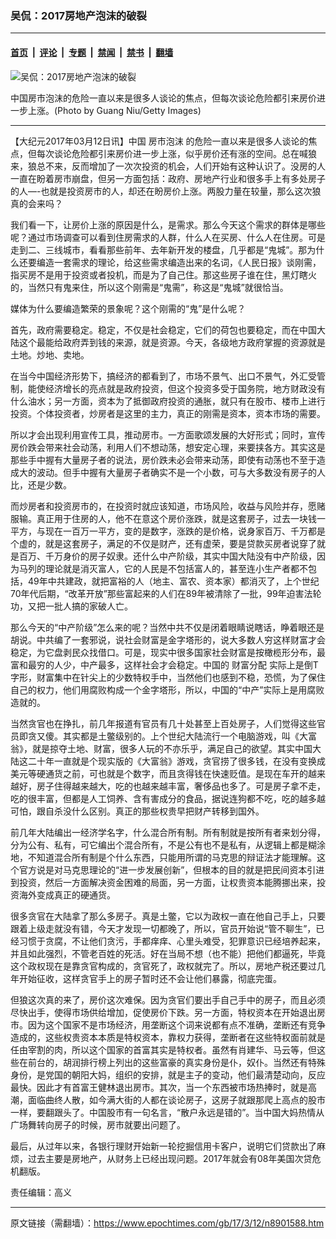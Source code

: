 ### 吴侃：2017房地产泡沫的破裂

---

#### [首页](../../../..?n8901588) &nbsp;|&nbsp; [评论](../../../../../epoch-comment?n8901588) &nbsp;|&nbsp; [专题](../../../../../epoch-special?n8901588) &nbsp;|&nbsp; [禁闻](../../../../../epoch-news?n8901588) &nbsp;|&nbsp; [禁书](../../../../../books?n8901588) &nbsp;|&nbsp; [翻墙](https://github.com/gfw-breaker/nogfw/blob/master/README.md?n8901588)


<div><img alt="吴侃：2017房地产泡沫的破裂" class="attachment-djy_600_400 size-djy_600_400 wp-post-image" src="https://i.epochtimes.com/assets/uploads/2017/03/real-estate-Wu-Kan.jpg"/>
<div class="caption">
 <p>
  中国房市泡沫的危险一直以来是很多人谈论的焦点，但每次谈论危险都引来房价进一步上涨。(Photo by Guang Niu/Getty Images)
 </p>
</div></div><hr/><div class="post_content" id="artbody" itemprop="articleBody">
 <!-- article content begin -->
 <p>
  【大纪元2017年03月12日讯】中国
  <ok href="https://www.epochtimes.com/gb/tag/%E6%88%BF%E5%B8%82%E6%B3%A1%E6%B2%AB.html">
   房市泡沫
  </ok>
  的危险一直以来是很多人谈论的焦点，但每次谈论危险都引来房价进一步上涨，似乎房价还有涨的空间。总在喊狼来，狼总不来，反而增加了一次次投资的机会，人们开始有这种认识了。没房的人一直在盼着房市崩盘，但另一方面包括：政府、房地产行业和很多手上有多处房子的人—-也就是投资房市的人，却还在盼房价上涨。两股力量在较量，那么这次狼真的会来吗？
 </p>
 <p>
  我们看一下，让房价上涨的原因是什么，是需求。那么今天这个需求的群体是哪些呢？通过市场调查可以看到住房需求的人群，什么人在买房、什么人在住房。可是走到二、三线城市，看看那些前年、去年新开发的楼盘，几乎都是“鬼城”。那为什么还要编造一套需求的理论，给这些需求编造出来的名词，《人民日报》谈刚需，指买房不是用于投资或者投机，而是为了自己住。那这些房子谁在住，黑灯瞎火的，当然只有鬼来住，所以这个刚需是“鬼需”，称这是“鬼城”就很恰当。
 </p>
 <p>
  媒体为什么要编造繁荣的景象呢？这个刚需的“鬼”是什么呢？
 </p>
 <p>
  首先，政府需要稳定。稳定，不仅是社会稳定，它们的荷包也要稳定，而在中国大陆这个最能给政府弄到钱的来源，就是资源。今天，各级地方政府掌握的资源就是土地。炒地、卖地。
 </p>
 <p>
  在当今中国经济形势下，搞经济的都看到了，市场不景气、出口不景气，外汇受管制，能使经济增长的亮点就是政府投资，但这个投资多受于国务院，地方财政没有什么油水；另一方面，资本为了抵御政府投资的通胀，就只有在股市、楼市上进行投资。个体投资者，炒房者是这里的主力，真正的刚需是资本，资本市场的需要。
 </p>
 <p>
  所以才会出现利用宣传工具，推动房市。一方面歌颂发展的大好形式；同时，宣传房价跌会带来社会动荡，利用人们不想动荡，想安定心理，来要挟各方。其实这是那些手中握有大量房子者的说法，房价跌未必会带来动荡，即使有动荡也不至于造成大的波动。但手中握有大量房子者确实不是一个小数，可与大多数没有房子的人比，还是少数。
 </p>
 <p>
  而炒房者和投资房市的，在投资时就应该知道，市场风险，收益与风险并存，愿赌服输。真正用于住房的人，他不在意这个房价涨跌，就是这套房子，过去一块钱一平方，与现在一百万一平方，变的是数字，涨跌的是价格，说身家百万、千万都是个虚的，就是这套房子，满足的不仅是财产，还有虚荣，要是贷款买房者说穿了就是百万、千万身价的房子奴隶。还什么中产阶级，其实中国大陆没有中产阶级，因为马列的理论就是消灭富人，它的人民是不包括富人的，甚至连小生产者都不包括，49年中共建政，就把富裕的人（地主、富农、资本家）都消灭了，上个世纪70年代后期，“改革开放”那些富起来的人们在89年被清除了一批，99年迫害法轮功，又把一批人搞的家破人亡。
 </p>
 <p>
  那么今天的“中产阶级”怎么来的呢？当然中共不仅是闭着眼睛说瞎话，睁着眼还是胡说。中共编了一套邪说，说社会财富是金字塔形的，说大多数人穷这样财富才会稳定，为它盘剥民众找借口。可是，现实中很多国家社会财富是按橄榄形分布，最富和最穷的人少，中产最多，这样社会才会稳定。中国的
  <ok href="https://www.epochtimes.com/gb/tag/%E8%B4%A2%E5%AF%8C%E5%88%86%E9%85%8D.html">
   财富分配
  </ok>
  实际上是倒T字形，财富集中在针尖上的少数特权手中，当然他们也感到不稳，恐慌，为了保住自己的权力，他们用腐败构成一个金字塔形，所以，中国的“中产”实际上是用腐败造就的。
 </p>
 <p>
  当然贪官也在挣扎，前几年报道有官员有几十处甚至上百处房子，人们觉得这些官员即贪又傻。其实都是土鳖级别的。上个世纪大陆流行一个电脑游戏，叫《大富翁》，就是掠夺土地、财富，很多人玩的不亦乐乎，满足自己的欲望。其实中国大陆这二十年一直就是个现实版的《大富翁》游戏，贪官捞了很多钱，在没有变换成美元等硬通货之前，可也就是个数字，而且贪得钱在快速贬值。是现在车开的越来越好，房子住得越来越大，吃的也越来越丰富，奢侈品也多了。可是房子拿不走，吃的很丰富，但都是人工饲养、含有害成分的食品，据说连狗都不吃，吃的越多越可怕，跟自杀没什么区别。真正的那些权贵早把财产转移到国外。
 </p>
 <p>
  前几年大陆编出一经济学名字，什么混合所有制。所有制就是按所有者来划分得，分为公有、私有，可它编出个混合所有，不是公有也不是私有，从逻辑上都是糊涂地，不知道混合所有制是个什么东西，只能用所谓的马克思的辩证法才能理解。这个官方说是对马克思理论的“进一步发展创新”，但根本的目的就是把民间资本引进到投资，然后一方面解决资金困难的局面，另一方面，让权贵资本能腾挪出来，投资海外变成真正的硬通货。
 </p>
 <p>
  很多贪官在大陆拿了那么多房子。真是土鳖，它以为政权一直在他自己手上，只要跟着上级走就没有错，今天才发现一切都晚了，所以，官员开始说“管不聊生”，已经习惯于贪腐，不让他们贪污，手都痒痒、心里头难受，犯罪意识已经培养起来，并且如此强烈，不管老百姓的死活。好在当局不想（也不能）把他们都逼死，毕竟这个政权现在是靠贪官构成的，贪官死了，政权就完了。所以，房地产税还要过几年开始征收，这样贪官手上的房子暂时还不会让他们暴露，彻底完蛋。
 </p>
 <p>
  但狼这次真的来了，房价这次难保。因为贪官们要出手自己手中的房子，而且必须尽快出手，使得市场供给增加，促使房价下跌。另一方面，特权资本在开始退出房市。因为这个国家不是市场经济，用垄断这个词来说都有点不准确，垄断还有竞争造成的，这些权贵资本本质是特权资本，靠权力获得，垄断者在这些特权面前就是任由宰割的肉，所以这个国家的首富其实是特权者。虽然有肖建华、马云等，但这些在前台的，胡润排行榜上列出的这些富豪的真实身份是仆，奴仆。当然还有特殊身份，是党国的朝阳大妈，组织的安排，就是主子的变动，他们最清楚动向，反应最快。因此才有首富王健林退出房市。其次，当一个东西被市场热捧时，就是高潮，面临曲终人散，如今满大街的人都在谈论房子，这房子就跟那爬上高点的股市一样，要翻跟头了。中国股市有一句名言，“散户永远是错的”。当中国大妈热情从广场舞转向房子的时候，房市就要出问题了。
 </p>
 <p>
  最后，从过年以来，各银行理财开始新一轮挖掘信用卡客户，说明它们贷款出了麻烦，过去主要是房地产，从财务上已经出现问题。2017年就会有08年美国次贷危机翻版。
 </p>
 <p>
  责任编辑：高义
 </p>
 <!-- article content end -->
 <div id="below_article_ad">
 </div>
</div>


---

原文链接（需翻墙）：https://www.epochtimes.com/gb/17/3/12/n8901588.htm